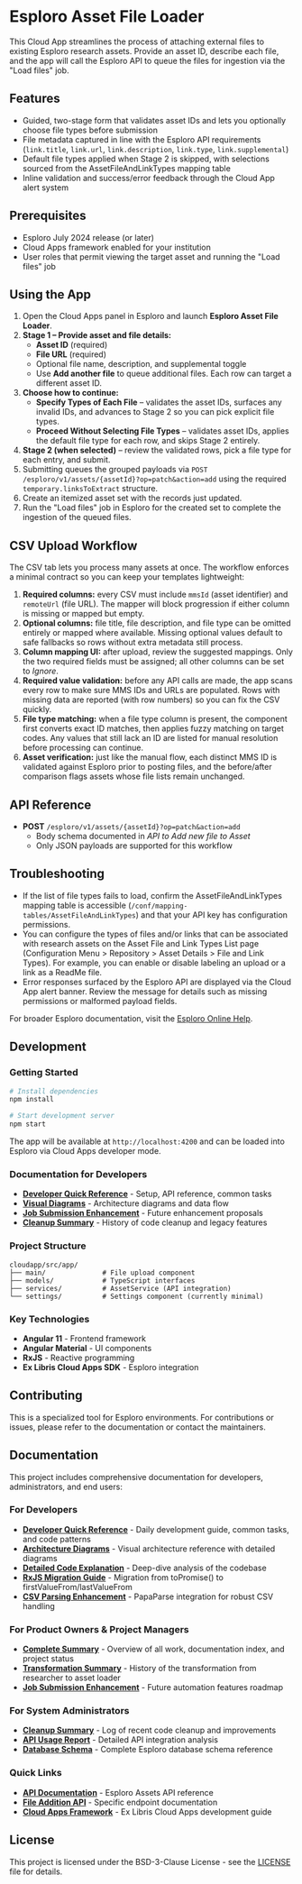 # Esploro Asset File Loader

This Cloud App streamlines the process of attaching external files to existing Esploro research assets. Provide an asset ID, describe each file, and the app will call the Esploro API to queue the files for ingestion via the "Load files" job.

## Features

- Guided, two-stage form that validates asset IDs and lets you optionally choose file types before submission
- File metadata captured in line with the Esploro API requirements (`link.title`, `link.url`, `link.description`, `link.type`, `link.supplemental`)
- Default file types applied when Stage 2 is skipped, with selections sourced from the AssetFileAndLinkTypes mapping table
- Inline validation and success/error feedback through the Cloud App alert system

## Prerequisites
- Esploro July 2024 release (or later)
- Cloud Apps framework enabled for your institution
- User roles that permit viewing the target asset and running the "Load files" job

## Using the App

1. Open the Cloud Apps panel in Esploro and launch **Esploro Asset File Loader**.
2. **Stage 1 – Provide asset and file details:**
   - **Asset ID** (required)
   - **File URL** (required)
   - Optional file name, description, and supplemental toggle
   - Use **Add another file** to queue additional files. Each row can target a different asset ID.
3. **Choose how to continue:**
   - **Specify Types of Each File** – validates the asset IDs, surfaces any invalid IDs, and advances to Stage 2 so you can pick explicit file types.
   - **Proceed Without Selecting File Types** – validates asset IDs, applies the default file type for each row, and skips Stage 2 entirely.
4. **Stage 2 (when selected)** – review the validated rows, pick a file type for each entry, and submit.
5. Submitting queues the grouped payloads via `POST /esploro/v1/assets/{assetId}?op=patch&action=add` using the required `temporary.linksToExtract` structure.
6. Create an itemized asset set with the records just updated.
7. Run the "Load files" job in Esploro for the created set to complete the ingestion of the queued files.

## CSV Upload Workflow

The CSV tab lets you process many assets at once. The workflow enforces a minimal contract so you can keep your templates lightweight:

1. **Required columns:** every CSV must include `mmsId` (asset identifier) and `remoteUrl` (file URL). The mapper will block progression if either column is missing or mapped but empty.
2. **Optional columns:** file title, file description, and file type can be omitted entirely or mapped where available. Missing optional values default to safe fallbacks so rows without extra metadata still process.
3. **Column mapping UI:** after upload, review the suggested mappings. Only the two required fields must be assigned; all other columns can be set to *Ignore*.
4. **Required value validation:** before any API calls are made, the app scans every row to make sure MMS IDs and URLs are populated. Rows with missing data are reported (with row numbers) so you can fix the CSV quickly.
5. **File type matching:** when a file type column is present, the component first converts exact ID matches, then applies fuzzy matching on target codes. Any values that still lack an ID are listed for manual resolution before processing can continue.
6. **Asset verification:** just like the manual flow, each distinct MMS ID is validated against Esploro prior to posting files, and the before/after comparison flags assets whose file lists remain unchanged.

## API Reference

- **POST** `/esploro/v1/assets/{assetId}?op=patch&action=add`
  - Body schema documented in *API to Add new file to Asset*
  - Only JSON payloads are supported for this workflow

## Troubleshooting

- If the list of file types fails to load, confirm the AssetFileAndLinkTypes mapping table is accessible (`/conf/mapping-tables/AssetFileAndLinkTypes`) and that your API key has configuration permissions.
- You can configure the types of files and/or links that can be associated with research assets on the Asset File and Link Types List page (Configuration Menu > Repository > Asset Details > File and Link Types). For example, you can enable or disable labeling an upload or a link as a ReadMe file.
- Error responses surfaced by the Esploro API are displayed via the Cloud App alert banner. Review the message for details such as missing permissions or malformed payload fields.

For broader Esploro documentation, visit the [Esploro Online Help](https://knowledge.exlibrisgroup.com/Esploro/Product_Documentation/Esploro_Online_Help_(English)).

## Development

### Getting Started
```bash
# Install dependencies
npm install

# Start development server
npm start
```

The app will be available at `http://localhost:4200` and can be loaded into Esploro via Cloud Apps developer mode.

### Documentation for Developers
- **[Developer Quick Reference](documentation/DEVELOPER_QUICK_REFERENCE.md)** - Setup, API reference, common tasks
- **[Visual Diagrams](documentation/VISUAL_DIAGRAMS.md)** - Architecture diagrams and data flow
- **[Job Submission Enhancement](documentation/JOB_SUBMISSION_ENHANCEMENT.md)** - Future enhancement proposals
- **[Cleanup Summary](documentation/CLEANUP_SUMMARY.md)** - History of code cleanup and legacy features

### Project Structure
```
cloudapp/src/app/
├── main/              # File upload component
├── models/            # TypeScript interfaces
├── services/          # AssetService (API integration)
└── settings/          # Settings component (currently minimal)
```

### Key Technologies
- **Angular 11** - Frontend framework
- **Angular Material** - UI components
- **RxJS** - Reactive programming
- **Ex Libris Cloud Apps SDK** - Esploro integration

## Contributing

This is a specialized tool for Esploro environments. For contributions or issues, please refer to the documentation or contact the maintainers.

## Documentation

This project includes comprehensive documentation for developers, administrators, and end users:

### For Developers
- **[Developer Quick Reference](DEVELOPER_QUICK_REFERENCE.md)** - Daily development guide, common tasks, and code patterns
- **[Architecture Diagrams](ARCHITECTURE_DIAGRAMS.md)** - Visual architecture reference with detailed diagrams
- **[Detailed Code Explanation](explaination.md)** - Deep-dive analysis of the codebase
- **[RxJS Migration Guide](documentation/RXJS_MIGRATION.md)** - Migration from toPromise() to firstValueFrom/lastValueFrom
- **[CSV Parsing Enhancement](documentation/CSV_PARSING.md)** - PapaParse integration for robust CSV handling

### For Product Owners & Project Managers
- **[Complete Summary](COMPLETE_SUMMARY.md)** - Overview of all work, documentation index, and project status
- **[Transformation Summary](TRANSFORMATION_SUMMARY.md)** - History of the transformation from researcher to asset loader
- **[Job Submission Enhancement](JOB_SUBMISSION_ENHANCEMENT.md)** - Future automation features roadmap

### For System Administrators
- **[Cleanup Summary](CLEANUP_SUMMARY.md)** - Log of recent code cleanup and improvements
- **[API Usage Report](Esploro_Asset_API_Usage_Report.md)** - Detailed API integration analysis
- **[Database Schema](documentation/Expanded_Esploro_Schema.md)** - Complete Esploro database schema reference

### Quick Links
- **[API Documentation](esploroAssets.md)** - Esploro Assets API reference
- **[File Addition API](documentation/API%20to%20Add%20new%20file%20to%20Asset.md)** - Specific endpoint documentation
- **[Cloud Apps Framework](exlCloudApps.md)** - Ex Libris Cloud Apps development guide

## License

This project is licensed under the BSD-3-Clause License - see the [LICENSE](LICENSE) file for details.

